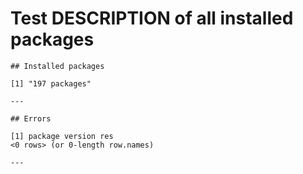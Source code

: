 # Test DESCRIPTION of all installed packages

    
    
    ## Installed packages 
    
    [1] "197 packages"
    
    ---
    
    ## Errors 
    
    [1] package version res    
    <0 rows> (or 0-length row.names)
    
    ---

